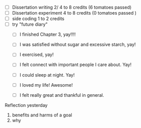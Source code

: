 
- [ ] Dissertation writing 2/ 4 to 8 credits (6 tomatoes passed)
- [ ] Dissertation experiment 4 to 8 credits (0 tomatoes passed )
- [ ] side coding 1 to 2 credits
- [ ] try "future diary"
	- [ ] I finished Chapter 3, yay!!!!
	- [ ] I was satisfied without sugar and excessive starch, yay!
	- [ ] I exercised, yay!
	- [ ] I felt connect with important people I care about. Yay!
	- [ ] I could sleep at night. Yay!
	- [ ] I loved my life! Awesome!
	- [ ] I felt really great and thankful in general.


Reflection yesterday





1. benefits and harms of a goal
2. why
